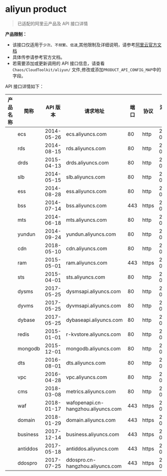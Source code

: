 # aliyun product
> 已适配的阿里云产品及 API 接口详情

**产品限制：**
- 该接口仅适用于`少次`、`不频繁`、`低速`,其他限制及详细说明，请参考[阿里云官方文档](https://aliyun.com)
- 具体传参请参考官方文档。
- 若需要添加或更新调用的 API 接口信息，请查看`Chaos/CloudToolkit/aliyun/` 文件,修改或添加`PRODUCT_API_CONFIG_MAP`中的字段。

API 接口详情如下：

|产品名称|简称|API 版本|请求地址|端口|协议|添加日期|
|---|---|---|---|---|---|---|
||ecs|2014-05-26|ecs.aliyuncs.com|80|http|2019-04-17|
||rds|2014-08-15|rds.aliyuncs.com|80|http|2019-04-17|
||drds|2015-04-13|drds.aliyuncs.com|80|http|2019-04-17|
||slb|2014-05-15|slb.aliyuncs.com|80|http|2019-04-17|
||ess|2014-08-28|ess.aliyuncs.com|80|http|2019-04-17|
||bss|2014-07-14|bss.aliyuncs.com|443|https|2019-04-17|
||mts|2014-06-18|mts.aliyuncs.com|80|http|2019-04-17|
||yundun|2014-09-24|yundun.aliyuncs.com|80|http|2019-04-17|
||cdn|2018-05-10|cdn.aliyuncs.com|80|http|2019-04-17|
||ram|2015-05-01|ram.aliyuncs.com|443|https|2019-04-17|
||sts|2015-04-01|sts.aliyuncs.com|80|http|2019-04-17|
||dysms|2017-05-25|dysmsapi.aliyuncs.com|80|http|2019-04-17|
||dyvms|2017-05-25|dyvmsapi.aliyuncs.com|80|http|2019-04-17|
||dybase|2017-05-25|dybaseapi.aliyuncs.com|80|http|2019-04-17|
||redis|2015-01-01|r-kvstore.aliyuncs.com|80|http|2019-04-17|
||mongodb|2015-12-01|mongodb.aliyuncs.com|80|http|2019-04-17|
||dts|2016-08-01|dts.aliyuncs.com|80|http|2019-04-17|
||vpc|2016-04-28|vpc.aliyuncs.com|80|http|2019-04-17|
||cms|2018-03-08|metrics.aliyuncs.com|80|http|2019-04-17|
||waf|2018-01-17|wafopenapi.cn-hangzhou.aliyuncs.com|443|https|2019-04-17|
||domain|2018-01-29|domain.aliyuncs.com|443|https|2019-04-17|
||business|2017-12-14|business.aliyuncs.com|443|https|2019-04-17|
||antiddos|2017-05-18|antiddos.aliyuncs.com|443|https|2019-04-17|
||ddospro|2017-07-25|ddospro.cn-hangzhou.aliyuncs.com|443|https|2019-04-17|
